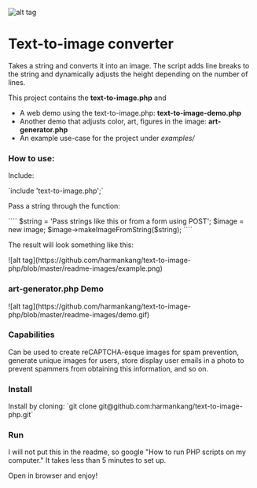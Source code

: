 ![alt tag](https://github.com/harmankang/text-to-image-php/blob/master/readme-images/new-demo-line-breaker.gif)



<h1>Text-to-image converter</h1>
<p>Takes a string and converts it into an image. The script adds line breaks to the string and dynamically adjusts the height depending on the number of lines.</p>
<p>This project contains the <strong>text-to-image.php</strong> and</p>
<ul>
<li>A web demo using the text-to-image.php: <strong>text-to-image-demo.php</strong></li>
<li>Another demo that adjusts color, art, figures in the image: <strong>art-generator.php</strong></li>
<li>An example use-case for the project under <em>examples/</em></li>
</ul>

<h3>How to use:</h3>
<p>Include: </p>
`include 'text-to-image.php';`
<p>Pass a string through the function:</p>
  ````
  $string = 'Pass strings like this or from a form using POST';
  $image = new image;
  $image->makeImageFromString($string);
  ````
 <p>The result will look something like this:</p>
![alt tag](https://github.com/harmankang/text-to-image-php/blob/master/readme-images/example.png)

<br>

<h3>art-generator.php Demo</h3>
![alt tag](https://github.com/harmankang/text-to-image-php/blob/master/readme-images/demo.gif)

<h3>Capabilities</h3>
<p>Can be used to create reCAPTCHA-esque images for spam prevention, generate unique images for users, store display user emails in a photo to prevent spammers from obtaining this information, and so on.</p>

<h3>Install</h3>
Install by cloning: `git clone git@github.com:harmankang/text-to-image-php.git`
<br>
<h3>Run</h3>
<p>I will not put this in the readme, so google "How to run PHP scripts on my computer." It takes less than 5 minutes to set up.</p>
<p>Open in browser and enjoy!</p>







